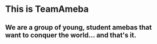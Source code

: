 # This is TeamAmeba

## We are a group of young, student amebas that want to conquer the world... and that's it.

